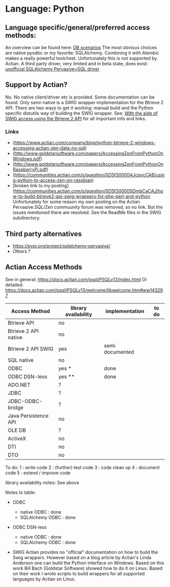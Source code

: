 # Language: Python

## Language specific/general/preferred access methods:

An overview can be found here: [DB scenarios](https://docs.python-guide.org/scenarios/db)
The most obvious choices are native pyodbc or my favorite: SQLAlchemy. Combining it with Alembic makes a really powerful toolchest.
Unfortunately this is not supported by Actian. A third party driver, very limited and in beta state, does exist: [unofficial SQLAlchemy Pervasive>SQL driver](https://pypi.org/project/sqlalchemy-pervasive)

## Support by Actian?
No. No native client/driver etc is provided. Some documentation can be found.
Only semi-native is a SWIG wrapper implementation for the Btrieve 2 API.
There are two ways to get it working: manual build and the Python specific distutils way of building the SWIG wrapper. 
See: [With the aide of SWIG access using the Btrieve 2 API](https://communities.actian.com/s/question/0D5f300005DmbCaCAJ/how-to-build-btrieve2-api-swig-wrappers-for-php-perl-and-python) for all important info and links.

### Links
* (https://www.actian.com/company/blog/python-btrieve-2-windows-accessing-actian-zen-data-no-sql)
* (http://www.goldstarsoftware.com/papers/AccessingZenFromPythonOnWindows.pdf)
* (http://www.goldstarsoftware.com/papers/AccessingZenFromPythonOnRaspberryPi.pdf)
* (https://communities.actian.com/s/question/0D5f300004JcqvcCAB/using-python-to-access-zen-on-raspbian)
* [broken link to my posting](https://communities.actian.com/s/question/0D5f300005DmbCaCAJ/how-to-build-btrieve2-api-swig-wrappers-for-php-perl-and-python
  Unfortunately for some reason my own posting on the Actian Pervasive.SQL/Zen commuunity forum was removed, so no link.
  But the issues mentioned there are resolved. See the ReadMe files in the SWIG subdirectory.

## Third party alternatives
* https://pypi.org/project/sqlalchemy-pervasive/
* Others ?

## Actian Access Methods
See in general: https://docs.actian.com/psql/PSQLv13/index.html
Or detailed: https://docs.actian.com/psql/PSQLv13/welcome/libwelcome.htm#ww143297

| Access Method        | library availability | implementation  | to do |
| --- | --- | --- | --- |
| Btrieve API          | no                   |                 |       |
| Btrieve 2 API native | no                   |                 |       |
| Btrieve 2 API SWIG   | yes                  | semi documented |       |
| SQL native           | no                   |                 |       |
| ODBC                 | yes *                | done            |       |
| ODBC DSN-less        | yes **               | done            |       |
| ADO.NET              | ?                    |                 |       |
| JDBC                 | ?                    |                 |       |
| JDBC-ODBC-bridge     | ?                    |                 |       |
| Java Persistence API | no                   |                 |       |
| OLE DB               | ?                    |                 |       |
| ActiveX              | no                   |                 |       |
| DTI                  | no                   |                 |       |
| DTO                  | no                   |                 |       |

To do:
1 : write code
2 : (further) test code
3 : code clean up
4 : document code
5 : extend / improve code

library availability notes:
See above

Notes to table:
* ODBC
  * native ODBC : done
  * SQLAlchemy ODBC : done

* ODBC DSN-less
  * native ODBC : done
  * SQLAlchemy ODBC : done

* SWIG
  Actian provides no "official" documentation on how to build the Swig wrappers. However based on a blog article by Actian's Linda Anderson one can build the Python interface on Windows.
  Based on this work Bill Bach (Goldstar Software) showed how to do it on Linux. Based on their work I wrote scripts to build wrappers for all supported languages by Actian on Linux.
